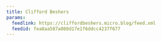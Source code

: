 ```yaml
---
title: Clifford Beshers
params:
  feedlink: https://cliffordbeshers.micro.blog/feed.xml
  feedid: fea8aa587a088d17e1f6ddcc4237f677
---
```

